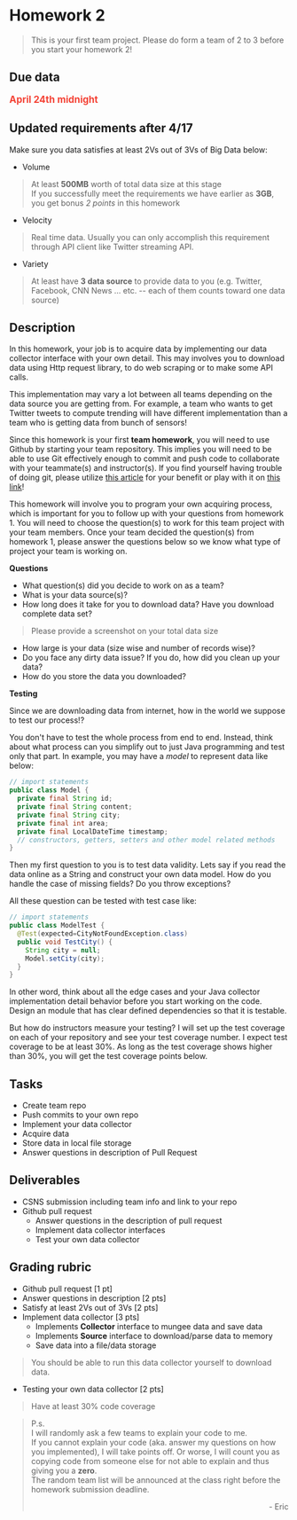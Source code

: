 # Homework 2

> This is your first team project. Please do form a team of 2 to 3 before you start your homework 2!

## Due data

<b style="color: #F44336; font-size: 17px;">April 24th midnight</b>

## Updated requirements after 4/17

Make sure you data satisfies at least 2Vs out of 3Vs of Big Data below:

* Volume

> At least **500MB** worth of total data size at this stage  
> If you successfully meet the requirements we have earlier as **3GB**, you get bonus *2 points* in this homework

* Velocity

> Real time data. Usually you can only accomplish this requirement through API client like Twitter streaming API.

* Variety

> At least have **3 data source** to provide data to you (e.g. Twitter, Facebook, CNN News ... etc. -- each of them counts toward one data source)

## Description

In this homework, your job is to acquire data by implementing our data collector interface with your own detail. This may involves you to download data using Http request library, to do web scraping or to make some API calls.

This implementation may vary a lot between all teams depending on the data source you are getting from. For example, a team who wants to get Twitter tweets to compute trending will have different implementation than a team who is getting data from bunch of sensors!

Since this homework is your first **team homework**, you will need to use Github by starting your team repository. This implies you will need to be able to use Git effectively enough to commit and push code to collaborate with your teammate(s) and instructor(s). If you find yourself having trouble of doing git, please utilize [this article][1] for your benefit or play with it on [this link][2]!

This homework will involve you to program your own acquiring process, which is important for you to follow up with your questions from homework 1. You will need to choose the question(s) to work for this team project with your team members. Once your team decided the question(s) from homework 1, please answer the questions below so we know what type of project your team is working on.

**Questions**

* What question(s) did you decide to work on as a team?
* What is your data source(s)?
* How long does it take for you to download data? Have you download complete data set?

> Please provide a screenshot on your total data size

* How large is your data (size wise and number of records wise)?
* Do you face any dirty data issue? If you do, how did you clean up your data?
* How do you store the data you downloaded?

**Testing**

Since we are downloading data from internet, how in the world we suppose to test our process!?

You don't have to test the whole process from end to end. Instead, think about what process can you simplify out to just Java programming and test only that part. In example, you may have a *model* to represent data like below:

```java
// import statements
public class Model {
  private final String id;
  private final String content;
  private final String city;
  private final int area;
  private final LocalDateTime timestamp;
  // constructors, getters, setters and other model related methods
}
```

Then my first question to you is to test data validity. Lets say if you read the data online as a String and construct your own data model. How do you handle the case of missing fields? Do you throw exceptions?

All these question can be tested with test case like:

```java
// import statements
public class ModelTest {
  @Test(expected=CityNotFoundException.class)
  public void TestCity() {
    String city = null;
    Model.setCity(city);
  }
}
```

In other word, think about all the edge cases and your Java collector implementation detail behavior before you start working on the code. Design an module that has clear defined dependencies so that it is testable.

But how do instructors measure your testing? I will set up the test coverage on each of your repository and see your test coverage number. I expect test coverage to be at least 30%. As long as the test coverage shows higher than 30%, you will get the test coverage points below.

## Tasks

* Create team repo
* Push commits to your own repo
* Implement your data collector
* Acquire data
* Store data in local file storage
* Answer questions in description of Pull Request

## Deliverables

* CSNS submission including team info and link to your repo
* Github pull request
  * Answer questions in the description of pull request
  * Implement data collector interfaces
  * Test your own data collector

## Grading rubric

* Github pull request [1 pt]
* Answer questions in description [2 pts]
* Satisfy at least 2Vs out of 3Vs [2 pts]
* Implement data collector [3 pts]
  * Implements **Collector** interface to mungee data and save data
  * Implements **Source** interface to download/parse data to memory
  * Save data into a file/data storage
> You should be able to run this data collector yourself to download data.  

* Testing your own data collector [2 pts]
> Have at least 30% code coverage

> P.s.  
> I will randomly ask a few teams to explain your code to me.  
> If you cannot explain your code (aka. answer my questions on how you implemented), I will take points off. Or worse, I will count you as copying code from someone else for not able to explain and thus giving you a **zero**.  
> The random team list will be announced at the class right before the homework submission deadline.  
> <p style="text-align: right">- Eric</p>

[1]: https://github.com/csula/cs460-fall-2015/blob/master/documents/misc/github-tutorial.md
[2]: https://try.github.io/levels/1/challenges/1
